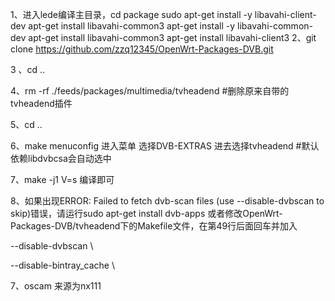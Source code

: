 1、进入lede编译主目录，cd package 
sudo apt-get install -y libavahi-client-dev
apt-get install libavahi-common3
apt-get install -y libavahi-common-dev
apt-get install  libavahi-common3
apt-get install libavahi-client3
2、git clone https://github.com/zzq12345/OpenWrt-Packages-DVB.git

3 、cd ..

4、rm -rf  ./feeds/packages/multimedia/tvheadend #删除原来自带的tvheadend插件

5、cd ..

6、make menuconfig  进入菜单 选择DVB-EXTRAS 进去选择tvheadend #默认依赖libdvbcsa会自动选中

7、make -j1 V=s 编译即可  

8、如果出现ERROR: Failed to fetch dvb-scan files (use --disable-dvbscan to skip)错误，请运行sudo apt-get install dvb-apps
   或者修改OpenWrt-Packages-DVB/tvheadend下的Makefile文件，在第49行后面回车并加入
   
   --disable-dvbscan \ 
  
   --disable-bintray_cache  \ 
  
7、oscam 来源为nx111
